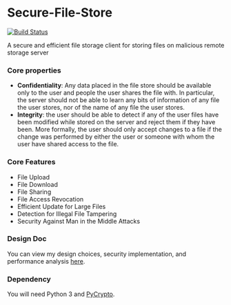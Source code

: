 # Secure-File-Store

[![Build Status](https://travis-ci.com/Michael-Tu/Secure-File-Store.svg?branch=master)](https://travis-ci.com/Michael-Tu/Secure-File-Store)

A secure and efficient file storage client for storing files on malicious remote storage server

### Core properties
  * **Confidentiality**: Any data placed in the file store should be available only to the user and people the user shares the file with. In particular, the server should not be able to learn any bits of information of any file the user stores, nor of the name of any file the user stores.
  * **Integrity**: the user should be able to detect if any of the user files have been modified while stored on the server and reject them if they have been. More formally, the user should only accept changes to a file if the change was performed by either the user or someone with whom the user have shared access to the file.

### Core Features
  * File Upload
  * File Download
  * File Sharing
  * File Access Revocation
  * Efficient Update for Large Files
  * Detection for Illegal File Tampering
  * Security Against Man in the Middle Attacks

### Design Doc

You can view my design choices, security implementation, and performance analysis [here](design-doc.pdf).

### Dependency

You will need Python 3 and [PyCrypto](https://github.com/dlitz/pycrypto).
